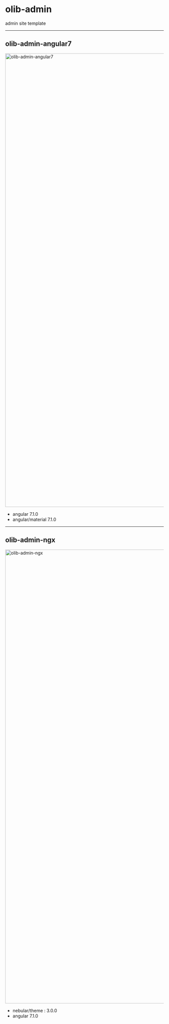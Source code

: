 # olib-admin
admin site template

---
## olib-admin-angular7

<img width="1438" alt="olib-admin-angular7" src="https://user-images.githubusercontent.com/8652687/55273405-36781e00-530e-11e9-89ef-790936f6694f.png">

 - angular 7.1.0
 - angular/material 7.1.0
 
---
## olib-admin-ngx

<img width="1439" alt="olib-admin-ngx" src="https://user-images.githubusercontent.com/8652687/55273408-3c6dff00-530e-11e9-9210-7e39229bebdf.png">

- nebular/theme : 3.0.0
- angular 7.1.0

